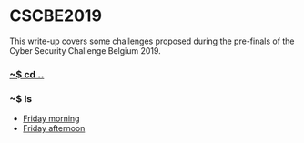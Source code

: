 # CSCBE2019 

This write-up covers some challenges proposed during the pre-finals of the Cyber Security Challenge Belgium 2019.

### [~$ cd ..](../)

### ~$ ls

* [Friday morning](friday_morning)
* [Friday afternoon](friday_afternoon)
